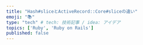 ```yaml
---
title: "Hash#sliceとActiveRecord::Core#sliceの違い"
emoji: "📚"
type: "tech" # tech: 技術記事 / idea: アイデア
topics: ['Ruby', 'Ruby on Rails']
published: false
---
```

